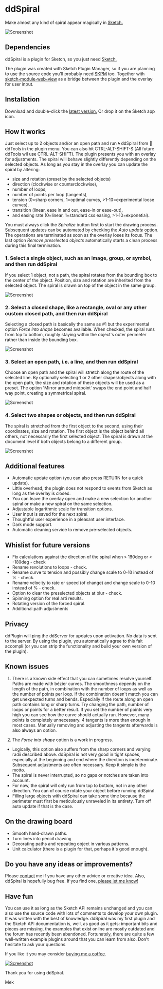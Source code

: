 # ddSpiral
Make almost any kind of spiral appear magically in [Sketch.](https:www.sketch.com)

![Screenshot](repository_images/overlay.png)

## Dependencies
ddSpiral is a plugin for Sketch, so you just need [Sketch.](https://www.sketch.com)

The plugin was created with Sketch Plugin Manager, so if you are planning to use the source code you'll probably need [SKPM](https://github.com/skpm/skpm) too. Together with [sketch-module-web-view](https://github.com/skpm/sketch-module-web-view/tree/master/docs) as a bridge between the plugin and the overlay for user input.

## Installation
Download and double-click the [latest version.](https://github.com/Design-Dude/ddSpiral/releases/latest) Or drop it on the Sketch app icon. 

## How it works
Just select up to 2 objects and/or an open path and run 🌀 ddSpiral from 🧰 ddTools in the plugin menu. You can also hit CTRL-ALT-SHIFT-S (All future ddTools wil use CTRL-ALT-SHIFT). The plugin presents you with an overlay for adjustments. The spiral will behave slightly differently depending on the selected objects. As long as you stay in the overlay you can update the spiral by altering:
- size and rotation (preset by the selected objects)
- direction (clockwise or counterclockwise),
- number of loops,
- number of points per loop (tangents),
- tension (0=sharp corners, 1=optimal curves, >1-10=experimental loose curves).
- transition (linear, ease in and out, ease-in or ease-out),
- and easing rate (0=linear, 1=standard css easing, >1-10=exponetial).

You must always click the _Spiralize_ button first to start the drawing process. Subsequent updates can be automated by checking the _Auto update_ option. The operations are terminated as soon as the overlay loses its focus. The last option _Remove preselected objects_ automatically starts a clean process during this final termination.

### 1. Select a single object, such as an image, group, or symbol, and then run ddSpiral
If you select 1 object, not a path, the spiral rotates from the bounding box to the center of the object. Position, size and rotation are inherited from the selected object. The spiral is drawn on top of the object in the same group.

![Screenshot](repository_images/object.svg)

### 2. Select a closed shape, like a rectangle, oval or any other custom closed path, and then run ddSpiral
Selecting a closed path is basically the same as #1 but the experimental option _Force into shape_ becomes available. When checked, the spiral runs from top to bottom, roughly staying within the object's outer perimeter rather than inside the bounding box.

![Screenshot](repository_images/shape.svg)

### 3. Select an open path, i.e. a line, and then run ddSpiral
Choose an open path and the spiral will stretch along the route of the selected line. By optionally selecting 1 or 2 other shapes/objects along with the open path, the size and rotation of these objects will be used as a preset. The option 'Mirror around midpoint' swaps the end point and half way point, creating a symmetrical spiral.

![Screenshot](repository_images/path.svg)

### 4. Select two shapes or objects, and then run ddSpiral
The spiral is stretched from the first object to the second, using their coordinates, size and rotation. The first object is the object behind all others, not necessarily the first selected object. The spiral is drawn at the document level if both objects belong to a different group.

![Screenshot](repository_images/objects.svg)

## Additional features
- Automatic update option (you can also press RETURN for a quick update).
- Little overhead, the plugin does not respond to events from Sketch as long as the overlay is closed.
- You can leave the overlay open and make a new selection for another spiral or make a new spiral on the same selection.
- Adjustable logarithmic scale for transition options.
- User input is saved for the next spiral.
- Thoughtful user experience in a pleasant user interface.
- Dark mode support.
- Automatic cleaning service to remove pre-selected objects.

## Whislist for future versions
- Fix calculations against the direction of the spiral when > 180deg or < -180deg - check
- Rename revolutions to loops - check.
- Rename curve to tension and possibly change scale to 0-10 instead of % - check.
- Rename velocity to rate or speed (of change) and change scale to 0-10 instead of % - check.
- Option to clear the preselected objects at blur - check.
- Spinning option for real arti results.
- Rotating version of the forced spiral.
- Additional path adjustments 

## Privacy
ddPlugin will ping the ddServer for updates upon activation. No data is sent to the server. By using the plugin, you automatically agree to this fait accompli (or you can strip the functionality and build your own version of the plugin).

## Known issues
1. There is a known side effect that you can sometimes resolve yourself. Paths are made with bézier curves. The smoothness depends on the length of the path, in combination with the number of loops as well as the number of points per loop. If the combination doesn't match you can get unexpected turns and bends. Especially if the route along an open path contains long or sharp turns. Try changing the path, number of loops or points for a better result. If you set the number of points very high you can see how the curve should actually run. However, many points is completely unnecessary. 4 tangents is more than enough in most cases. Manually removing and adjusting the tangents afterwards is also always an option.

2. The _Force into shape_ option is a work in progress.
- Logically, this option also suffers from the sharp corners and varying radii described above. ddSpiral is not very good in tight spaces, especially at the beginning and end where the direction is indeterminate. Subsequent adjustments are often necessary. Keep it simple is the motto.
- The spiral is never interrupted, so no gaps or notches are taken into account.
- For now, the spiral will only run from top to bottom, not in any other direction. You can of course rotate your object before running ddSpiral.
- Filling large objects with ddSpiral can take some time because the perimeter must first be meticulously unraveled in its entirety. Turn off auto update if that is the case.

## On the drawing board
- Smooth hand-drawn paths.
- Turn lines into pencil drawing
- Decorating paths and repeating object in various patterns.
- Unit calculator (there is a plugin for that, perhaps it's good enough).

## Do you have any ideas or improvements?
Please [contact](https://github.com/Design-Dude/ddSpiral/discussions) me if you have any other advice or creative idea. Also, ddSpiral is hopefully bug free. If you find one, [please let me know! ](https://github.com/Design-Dude/ddSpiral/issues)

## Have fun
You can use it as long as the Sketch API remains unchanged and you can also use the source code with lots of comments to develop your own plugin. It was written with the best of knowledge. ddSpiral was my first plugin and the Sketch API documentation is, well, as good as it gets: important bits and pieces are missing, the examples that exist online are mostly outdated and the forum has recently been abandoned. Fortunately, there are quite a few well-written example plugins around that you can learn from also. Don't hesitate to ask your questions.

If you like it you may consider [buying me a coffee](https://www.buymeacoffee.com/Mastermek).

[![Screenshot](repository_images/coffee.svg)](https://www.buymeacoffee.com/Mastermek)

Thank you for using ddSpiral.

Mek


